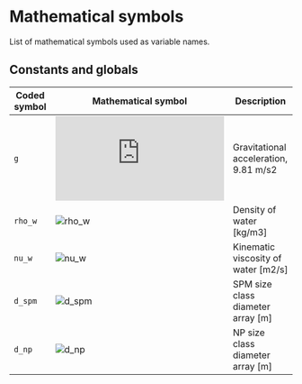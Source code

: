 # Mathematical symbols

List of mathematical symbols used as variable names.

## Constants and globals

| Coded symbol | Mathematical symbol | Description                             |
| ------------ | ------------------- | --------------------------------------- |
| `g`          | ![g](https://latex.codecogs.com/gif.latex?g) | Gravitational acceleration, 9.81 m/s2 |
| `rho_w`      | ![rho_w](https://latex.codecogs.com/gif.latex?\rho_w) | Density of water [kg/m3] |
| `nu_w`       | ![nu_w](https://latex.codecogs.com/gif.latex?\nu_w) | Kinematic viscosity of water [m2/s] |
| `d_spm`      | ![d_spm](https://latex.codecogs.com/gif.latex?\mathbf{d}_{\text{spm}}) | SPM size class diameter array [m] |
| `d_np`      | ![d_np](https://latex.codecogs.com/gif.latex?\mathbf{d}_{\text{np}}) | NP size class diameter array [m] |